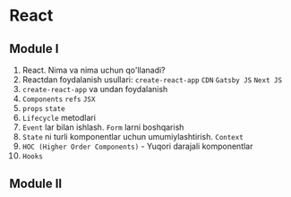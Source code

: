 # React

## Module I
1. React. Nima va nima uchun qo'llanadi?
2. Reactdan foydalanish usullari: `create-react-app` `CDN` `Gatsby JS` `Next JS`
3. `create-react-app` va undan foydalanish
4. `Components` `refs` `JSX` 
5. `props` `state`
6. `Lifecycle` metodlari
7. `Event` lar bilan ishlash. `Form` larni boshqarish
8. `State` ni turli komponentlar uchun umumiylashtirish. `Context`
9. `HOC (Higher Order Components)` - Yuqori darajali komponentlar
10. `Hooks`

## Module II
